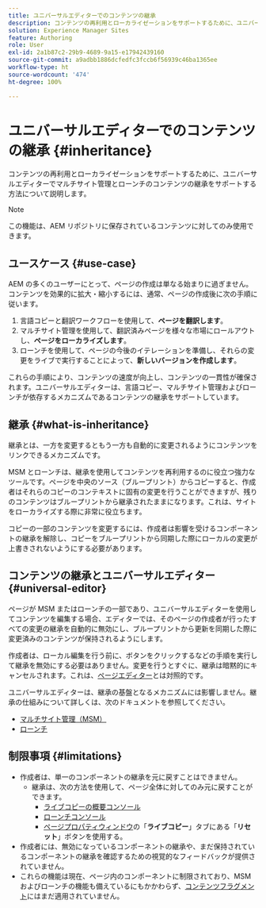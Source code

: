 ```yaml
---
title: ユニバーサルエディターでのコンテンツの継承
description: コンテンツの再利用とローカライゼーションをサポートするために、ユニバーサルエディターでマルチサイト管理とローンチのコンテンツの継承をサポートする方法について説明します。
solution: Experience Manager Sites
feature: Authoring
role: User
exl-id: 2a1b87c2-29b9-4689-9a15-e17942439160
source-git-commit: a9adbb1886dcfedfc3fccb6f56939c46ba1365ee
workflow-type: ht
source-wordcount: '474'
ht-degree: 100%

---
```


# ユニバーサルエディターでのコンテンツの継承 {#inheritance}

コンテンツの再利用とローカライゼーションをサポートするために、ユニバーサルエディターでマルチサイト管理とローンチのコンテンツの継承をサポートする方法について説明します。

>[!NOTE]
>
>この機能は、AEM リポジトリに保存されているコンテンツに対してのみ使用できます。

## ユースケース {#use-case}

AEM の多くのユーザーにとって、ページの作成は単なる始まりに過ぎません。コンテンツを効果的に拡大・縮小するには、通常、ページの作成後に次の手順に従います。

1. 言語コピーと翻訳ワークフローを使用して、**ページを翻訳します**。
1. マルチサイト管理を使用して、翻訳済みページを様々な市場にロールアウトし、**ページをローカライズします**。
1. ローンチを使用して、ページの今後のイテレーションを準備し、それらの変更をライブで実行することによって、**新しいバージョンを作成します**。

これらの手順により、コンテンツの速度が向上し、コンテンツの一貫性が確保されます。ユニバーサルエディターは、言語コピー、マルチサイト管理およびローンチが依存するメカニズムであるコンテンツの継承をサポートしています。

## 継承 {#what-is-inheritance}

継承とは、一方を変更するともう一方も自動的に変更されるようにコンテンツをリンクできるメカニズムです。

MSM とローンチは、継承を使用してコンテンツを再利用するのに役立つ強力なツールです。ページを中央のソース（ブループリント）からコピーすると、作成者はそれらのコピーのコンテキストに固有の変更を行うことができますが、残りのコンテンツはブループリントから継承されたままになります。これは、サイトをローカライズする際に非常に役立ちます。

コピーの一部のコンテンツを変更するには、作成者は影響を受けるコンポーネントの継承を解除し、コピーをブループリントから同期した際にローカルの変更が上書きされないようにする必要があります。

## コンテンツの継承とユニバーサルエディター {#universal-editor}

ページが MSM またはローンチの一部であり、ユニバーサルエディターを使用してコンテンツを編集する場合、エディターでは、そのページの作成者が行ったすべての変更の継承を自動的に無効にし、ブループリントから更新を同期した際に変更済みのコンテンツが保持されるようにします。

作成者は、ローカル編集を行う前に、ボタンをクリックするなどの手順を実行して継承を無効にする必要はありません。変更を行うとすぐに、継承は暗黙的にキャンセルされます。これは、[ページエディター](/help/sites-cloud/authoring/page-editor/edit-content.md#inherited-components)とは対照的です。

ユニバーサルエディターは、継承の基盤となるメカニズムには影響しません。継承の仕組みについて詳しくは、次のドキュメントを参照してください。

* [マルチサイト管理（MSM）](/help/sites-cloud/administering/msm/overview.md)
* [ローンチ](/help/sites-cloud/authoring/launches/overview.md)

## 制限事項 {#limitations}

* 作成者は、単一のコンポーネントの継承を元に戻すことはできません。
   * 継承は、次の方法を使用して、ページ全体に対してのみ元に戻すことができます。
      * [ライブコピーの概要コンソール](/help/sites-cloud/administering/msm/live-copy-overview.md)
      * [ローンチコンソール](/help/sites-cloud/authoring/launches/overview.md#the-launches-console)
      * [ページプロパティウィンドウ](/help/sites-cloud/authoring/sites-console/page-properties.md)の「**ライブコピー**」タブにある「**リセット**」ボタンを使用する。
* 作成者には、無効になっているコンポーネントの継承や、まだ保持されているコンポーネントの継承を確認するための視覚的なフィードバックが提供されていません。
* これらの機能は現在、ページ内のコンポーネントに制限されており、MSM およびローンチの機能も備えているにもかかわらず、[コンテンツフラグメント](/help/sites-cloud/administering/content-fragments/overview.md)にはまだ適用されていません。
